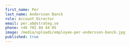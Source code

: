 ```yaml
---
first_name: Per
last_name: Andersson Banck
role: Account Director
email: per.ab@strateg.se
phone: +46 701 84 44 05
image: /media/uploads/employee-per-andersson-banck.jpg
published: true
---
```


